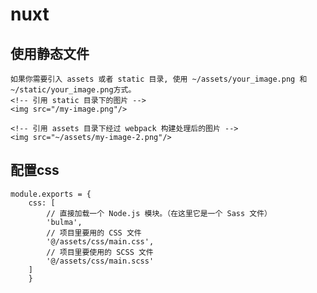 # nuxt

## 使用静态文件

    如果你需要引入 assets 或者 static 目录, 使用 ~/assets/your_image.png 和 ~/static/your_image.png方式。
    <!-- 引用 static 目录下的图片 -->
    <img src="/my-image.png"/>

    <!-- 引用 assets 目录下经过 webpack 构建处理后的图片 -->
    <img src="~/assets/my-image-2.png"/>

## 配置css

    module.exports = {
        css: [
            // 直接加载一个 Node.js 模块。（在这里它是一个 Sass 文件）
            'bulma',
            // 项目里要用的 CSS 文件
            '@/assets/css/main.css',
            // 项目里要使用的 SCSS 文件
            '@/assets/css/main.scss'
        ]
        }
